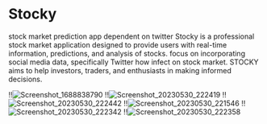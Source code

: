 # Stocky
stock market prediction app dependent on twitter 
Stocky is a professional stock market application designed to
provide users with real-time information, predictions, and analysis of stocks.
focus on incorporating social media data, specifically Twitter how infect on stock market.
STOCKY aims to help investors, traders, and enthusiasts in making informed decisions.

!!![Screenshot_1688838790](https://github.com/MahmoudMourad1/stocky_app/assets/113581368/8f7cd894-ad84-4b89-9406-15bf0a0ef215)
!!![Screenshot_20230530_222419](https://github.com/MahmoudMourad1/stocky_app/assets/113581368/366a5c7c-2a43-436a-ab38-83128e9139a5)
!!![Screenshot_20230530_222442](https://github.com/MahmoudMourad1/stocky_app/assets/113581368/f5c799ab-35b8-4c10-b367-a1201e8431b5)
!!![Screenshot_20230530_221546](https://github.com/MahmoudMourad1/stocky_app/assets/113581368/0bee7206-3191-4c2a-a39a-ce9f8d0b6c20)
!!![Screenshot_20230530_222342](https://github.com/MahmoudMourad1/stocky_app/assets/113581368/f58f47b0-cfee-4b44-8e0a-c9b2c457c9bf)
!!![Screenshot_20230530_222358](https://github.com/MahmoudMourad1/stocky_app/assets/113581368/876ead5a-9302-421e-b39a-d4c1cffe2d6b)
